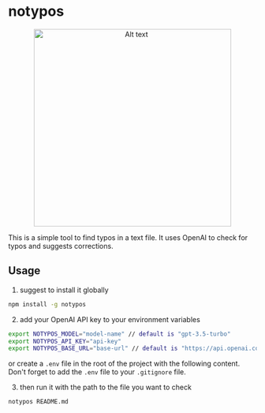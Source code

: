 # notypos

<div align="center">
  <img src="https://github.com/Donovan-Ye/notypos/assets/72693206/528aeba6-595a-4976-a37f-127fff9e4302" alt="Alt text" width="400" height="400">
</div>

This is a simple tool to find typos in a text file. It uses OpenAI to check for typos and suggests corrections.

## Usage

1. suggest to install it globally
```bash
npm install -g notypos
```

2. add your OpenAI API key to your environment variables
```bash
export NOTYPOS_MODEL="model-name" // default is "gpt-3.5-turbo"
export NOTYPOS_API_KEY="api-key"
export NOTYPOS_BASE_URL="base-url" // default is "https://api.openai.com/v1"

```
or create a `.env` file in the root of the project with the following content. Don't forget to add the `.env` file to your `.gitignore` file.

3. then run it with the path to the file you want to check
```bash
notypos README.md
```
